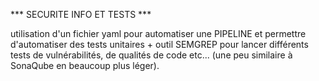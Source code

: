 *** SECURITE INFO ET TESTS *** 

utilisation d'un fichier yaml pour automatiser une PIPELINE et permettre d'automatiser des tests unitaires + outil SEMGREP pour lancer différents tests de vulnérabilités, de qualités de code etc... 
(une peu similaire à SonaQube en beaucoup plus léger). 
